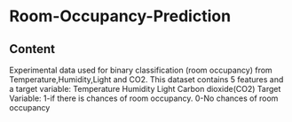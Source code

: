 # Room-Occupancy-Prediction

## Content
Experimental data used for binary classification (room occupancy) from Temperature,Humidity,Light and CO2.
This dataset contains 5 features and a target variable:
Temperature
Humidity
Light
Carbon dioxide(CO2)
Target Variable:
1-if there is chances of room occupancy.
0-No chances of room occupancy
